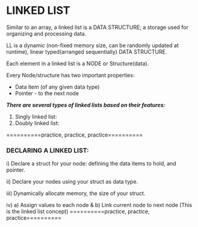 # LINKED LIST

Similar to an array, a linked list is a DATA STRUCTURE;
a storage used for organizing and processing data.

LL is a dynamic (non-fixed memory size, can be randomly updated at runtime),
linear typed(arranged sequentially) DATA STRUCTURE.

Each element in a linked list is a NODE or Structure(data).

Every Node/structure has two important properties:
* Data item (of any given data type)
* Pointer - to the next node

***There are several types of linked lists based on their features:***
1. Singly linked list:
2. Doubly linked list:

==========practice, practice, practice==========
### DECLARING A LINKED LIST:

i) 	Declare a struct for your node: defining the data items to hold, and pointer.

ii)	Declare your nodes using your struct as data type.

iii)	Dynamically allocate memory, the size of your struct.

iv)	a) Assign values to each node &
	b) Link current node to next node (This is the linked list concept)
==========practice, practice, practice==========
